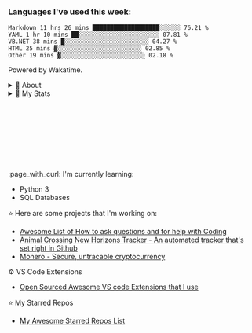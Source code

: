 ### Languages I've used this week:

<!--START_SECTION:waka-->
```text
Markdown 11 hrs 26 mins ███████████████████░░░░░░ 76.21 %
YAML 1 hr 10 mins ██░░░░░░░░░░░░░░░░░░░░░░░ 07.81 %
VB.NET 38 mins █░░░░░░░░░░░░░░░░░░░░░░░░ 04.27 %
HTML 25 mins ▓░░░░░░░░░░░░░░░░░░░░░░░░ 02.85 %
Other 19 mins ▓░░░░░░░░░░░░░░░░░░░░░░░░ 02.18 %
```
<!--END_SECTION:waka-->
Powered by Wakatime.

<details>
    <summary align="left">💭 About</summary>
    <br>
    <summary align="center">
        <img
            src="https://64.media.tumblr.com/db89ac1b81413063c660fdf85e3d9f65/50753d5a9688cf28-7e/s100x200/e98fb1079822881a785d61d179b11d6e5fe5b9d0.gifv">
        <br>
        hello! i’m <strong>fluteds </strong>
        <img
            src="https://64.media.tumblr.com/c926c9301e7c4da0457fd041ebedb1cb/189c6ddd22ffd726-ea/s75x75_c1/399da327c614f18efeb55be8af8fd2d55b43ebaa.gifv">
        <code>(they/them)</code>
        and i enjoy learning new things relating to development, i also love kpop, gaming and music! 🎀 my strongest
        skills with programming lie within <code>web design</code> as i started out making tumblr blogs back in 2014 and
        by creating themes i learnt how to fluently use:
        <code>html</code>,
        <code>css</code>,
        <code>tumblr.js</code> and
        <code>javascript</code>.
        <hr>
        <p align="center">
            <a href="https://twitter.com/intent/tweet?text=@fluted_%20hello!%20<3"><kbd>say hi on twitter</kbd></a>
            <br align="center">
            <p align="center">
                <a href="https://raw.githubusercontent.com/fluteds/pgp/main/keys/current%20keys/keys/fluteds.asc"><kbd>pgp
                        key</kbd></a>
                <br align="center">
                🔑💌
</details>
<details>
    <summary>🧮 My Stats</summary>
    <p>
        <h3> 🚧 My Github Stats 🚧
    </p>
    <a href="https://github.com/anuraghazra/github-readme-stats">
        <img align="left"
            src="https://github-readme-stats.vercel.app/api?username=fluteds&count_private=true&show_icons=true&hide_title=true&count_private=true&exclude_repo=commit&line_height=28" />
    </a>
    <br>
    <br>
    <br>
    <br>
    <br>
    <br>
    <br>
    <p>
        <h3> 📚 Top Language Stats 📚
    </p>
    <a href="https://github.com/anuraghazra/github-readme-stats">
        <img align="left"
            src="https://github-readme-stats.vercel.app/api/top-langs/?username=fluteds&hide_title=true&hide_total_stars=true&layout=compact&langs_count=10&card_width=265" />
    </a>
</details>
</p>
    <br>
    <br>
    <br>
    <br>
    <br>
    <br>
    <br>
    <p>
:page_with_curl: I'm currently learning:

- Python 3
- SQL Databases

:star: Here are some projects that I'm working on:
- [Awesome List of How to ask questions and for help with
Coding](https://github.com/fluteds/how-to-ask-questions-and-for-help)
- [Animal Crossing New Horizons Tracker - An automated tracker that's set right in
Github](https://github.com/fluteds/acnh)
- [Monero - Secure, untracable cryptocurrency](https://github.com/fluteds/monero)

⚙️ VS Code Extensions
- [Open Sourced Awesome VS code Extensions that I use](my-vscode-extensions.md)

:star: My Starred Repos
- [My Awesome Starred Repos List](https://github.com/fluteds/starred/)
</p>

